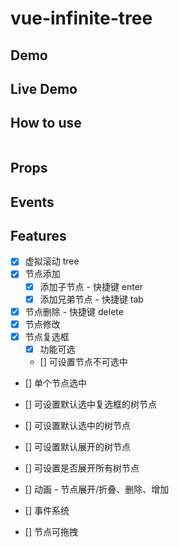 # vue-infinite-tree

## Demo

## Live Demo

## How to use

```bash

```

## Props

## Events

## Features

- [x] 虚拟滚动 tree
- [x] 节点添加
  - [x] 添加子节点 - 快捷键 enter
  - [x] 添加兄弟节点 - 快捷键 tab
- [x] 节点删除 - 快捷键 delete
- [x] 节点修改
- [x] 节点复选框
  - [x] 功能可选
  - [] 可设置节点不可选中
- [] 单个节点选中
- [] 可设置默认选中复选框的树节点
- [] 可设置默认选中的树节点
- [] 可设置默认展开的树节点
- [] 可设置是否展开所有树节点

- [] 动画 - 节点展开/折叠、删除、增加
- [] 事件系统

- [] 节点可拖拽
